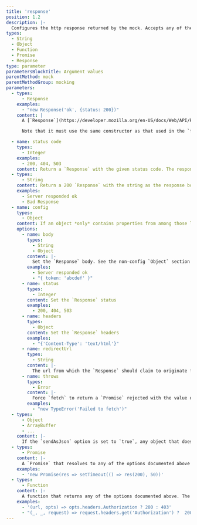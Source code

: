 ```yaml
---
title: 'response'
position: 1.2
description: |-
  Configures the http response returned by the mock. Accepts any of the following values or a `Promise` for any of them (useful when testing race conditions, loading transitions etc.). Unless otherwise stated, all responses have a `200` status
types:
  - String
  - Object
  - Function
  - Promise
  - Response
type: parameter
parametersBlockTitle: Argument values
parentMethod: mock
parentMethodGroup: mocking
parameters:
  - types:
      - Response
    examples:
      - "new Response('ok', {status: 200})"
    content: |
      A [`Response`](https://developer.mozilla.org/en-US/docs/Web/API/Response/Response) instance to return unaltered.

      Note that it must use the same constructor as that used in the `fetch` implementation your application uses. [See how to configure this](#usagecustom-classes)

  - name: status code
    types:
      - Integer
    examples:
      - 200, 404, 503
    content: Return a `Response` with the given status code. The response's `statusText` will also be set to the [default value corresponding to the status](https://fetch.spec.whatwg.org/#dom-response-statustext)
  - types:
      - String
    content: Return a 200 `Response` with the string as the response body
    examples:
      - Server responded ok
      - Bad Response
  - name: config
    types:
      - Object
    content: If an object *only* contains properties from among those listed below it is used to configure a `Response` to return
    options:
      - name: body
        types:
          - String
          - Object
        content: |-
          Set the `Response` body. See the non-config `Object` section of the docs below for behaviour when passed an `Object`
        examples:
          - Server responded ok
          - "{ token: 'abcdef' }"
      - name: status
        types:
          - Integer
        content: Set the `Response` status
        examples:
          - 200, 404, 503
      - name: headers
        types:
          - Object
        content: Set the `Response` headers
        examples:
          - "{'Content-Type': 'text/html'}"
      - name: redirectUrl
        types:
          - String
        content: |-
          The url from which the `Response` should claim to originate from (to imitate followed directs). Will also set `redirected: true` on the response
      - name: throws
        types:
          - Error
        content: |-
          Force `fetch` to return a `Promise` rejected with the value of `throws`
        examples:
          - "new TypeError('Failed to fetch')"
  - types:
      - Object
      - ArrayBuffer
      - ...
    content: |-
      If the `sendAsJson` option is set to `true`, any object that does not meet the criteria above will be converted to a `JSON` string and set as the response `body`. Otherwise, the object will be set as the response `body` (useful for `ArrayBuffer`s etc.)
  - types:
      - Promise
    content: |-
      A `Promise` that resolves to any of the options documented above
    examples:
      - 'new Promise(res => setTimeout(() => res(200), 50))'
  - types:
      - Function
    content: |-
      A function that returns any of the options documented above. The function will be passed the `url` and `options` `fetch` was called with. If `fetch` was called with a `Request` instance, it will be passed `url` and `options` inferred from the `Request` instance, with the original `Request` will be passed as a third argument.
    examples:
      - '(url, opts) => opts.headers.Authorization ? 200 : 403'
      - "(_, _, request) => request.headers.get('Authorization') ?  200 : 403"
---
```

